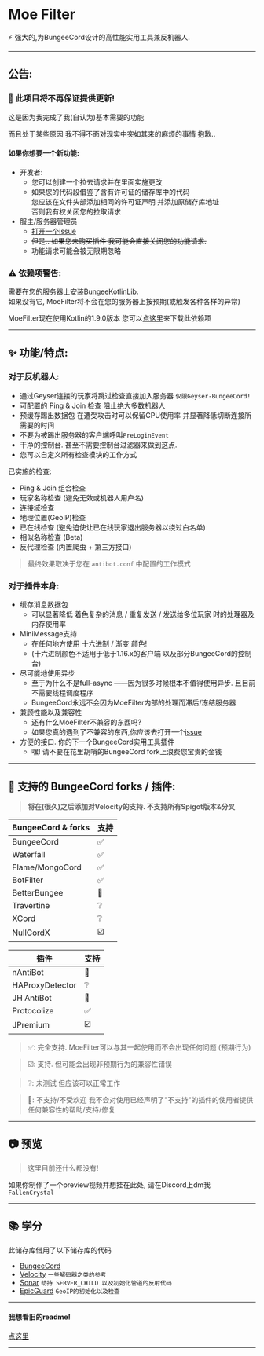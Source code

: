 # Moe Filter

⚡ 强大的,为BungeeCord设计的高性能实用工具兼反机器人.

---

## 公告:  
### 🚧️ 此项目将不再保证提供更新!

这是因为我完成了我(自认为)基本需要的功能  
  
而且处于某些原因 我不得不面对现实中突如其来的麻烦的事情 抱歉..

#### 如果你想要一个新功能:
  - 开发者:
     - 您可以创建一个拉去请求并在里面实施更改  
     - 如果您的代码段借鉴了含有许可证的储存库中的代码  
       您应该在文件头部添加相同的许可证声明 并添加原储存库地址  
       否则我有权关闭您的拉取请求
  - 服主/服务器管理员
     - [打开一个issue](https://github.com/CatMoe/MoeFilter/issues/new)  
     - ~~但是.. 如果您未购买插件 我可能会直接关闭您的功能请求.~~  
     - 功能请求可能会被无限期忽略  

### ⚠️ 依赖项警告:  

需要在您的服务器上安装[BungeeKotlinLib](https://github.com/LensMemory/BungeeKotlinLib).  
如果没有它, MoeFilter将不会在您的服务器上按预期(或触发各种各样的异常) 
  
MoeFilter现在使用Kotlin的1.9.0版本 您可以[点这里](https://github.com/LensMemory/BungeeKotlinLib/releases/download/1.9.0/BungeeKotlinLib-1.9.0.jar)来下载此依赖项

---

## ✨ 功能/特点:
### 对于反机器人:  
  - 通过Geyser连接的玩家将跳过检查直接加入服务器 `仅限Geyser-BungeeCord!`
  - 可配置的 Ping & Join 检查 阻止绝大多数机器人
  - 预缓存踢出数据包 在遭受攻击时可以保留CPU使用率 并显著降低切断连接所需要的时间
  - 不要为被踢出服务器的客户端呼叫`PreLoginEvent`
  - 干净的控制台. 甚至不需要控制台过滤器来做到这点.
  - 您可以自定义所有检查模块的工作方式

  已实施的检查:
   - Ping & Join 组合检查
   - 玩家名称检查 (避免无效或机器人用户名)
   - 连接域检查
   - 地理位置(GeoIP)检查
   - 已在线检查 (避免迫使让已在线玩家退出服务器以绕过白名单)
   - 相似名称检查 (Beta)
   - 反代理检查 (内置爬虫 + 第三方接口)

> 最终效果取决于您在 `antibot.conf` 中配置的工作模式

### 对于插件本身:  
  - 缓存消息数据包
     - 可以显著降低 着色复杂的消息 / 重复发送 / 发送给多位玩家 时的处理器及内存使用率
  - MiniMessage支持
     - 在任何地方使用 十六进制 / 渐变 颜色!
     - (十六进制颜色不适用于低于1.16.x的客户端 以及部分BungeeCord的控制台)
  - 尽可能地使用异步
     - 至于为什么不是full-async ——因为很多时候根本不值得使用异步. 且目前不需要线程调度程序
     - BungeeCord永远不会因为MoeFilter内部的处理而滞后/冻结服务器
  - 兼顾性能以及兼容性
     - 还有什么MoeFilter不兼容的东西吗?
     - 如果您真的遇到了不兼容的东西,你应该去打开一个[issue](https://github.com/CatMoe/MoeFilter/issues)
  - 方便的接口. 你的下一个BungeeCord实用工具插件
     - 嘿! 请不要在花里胡哨的BungeeCord fork上浪费您宝贵的金钱  

---

## 🔧 支持的 BungeeCord forks / 插件:  

> **将在(很久)之后添加对Velocity的支持. 不支持所有Spigot版本&分叉**

| BungeeCord & forks | 支持 |
|--------------------|----|
| BungeeCord         | ✅  |
| Waterfall          | ✅  |
| Flame/MongoCord    | ✅  |
| BotFilter          | ✅  |
| BetterBungee       | 🛑 |
| Travertine         | ❔  |
| XCord              | ❔  |
| NullCordX          | ☑️ |

| 插件              | 支持 |
|-----------------|----|
| nAntiBot        | 🛑 |
| HAProxyDetector | ❔  |
| JH AntiBot      | 🛑 |
| Protocolize     | ✅  |
| JPremium        | ☑️ |

> ✅: 完全支持. MoeFilter可以与其一起使用而不会出现任何问题 (预期行为)

> ☑️: 支持. 但可能会出现非预期行为的兼容性错误

> ❔: 未测试 但应该可以正常工作

> 🛑: 不支持/不受欢迎 我不会对使用已经声明了"不支持"的插件的使用者提供任何兼容性的帮助/支持/修复

---

## 📷 预览

> 这里目前还什么都没有!

如果你制作了一个preview视频并想挂在此处, 请在Discord上dm我 `FallenCrystal`

---

## 📚 学分

此储存库借用了以下储存库的代码
  - [BungeeCord](https://github.com/SpigotMC/BungeeCord)
- [Velocity](https://github.com/PaperMC/Velocity) `一些解码器之类的参考`
- [Sonar](https://github.com/jonesdevelopment/sonar) `劫持 SERVER_CHILD 以及初始化管道的反射代码`
- [EpicGuard](https://github.com/awumii/EpicGuard) `GeoIP的初始化以及检查`

---

#### 我想看旧的readme!

[点这里](https://github.com/CatMoe/MoeFilter/blob/stray/readme/legacy.md)

---
